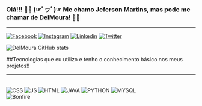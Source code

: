 ### Olá!!! 👋👋 (☞ﾟヮﾟ)☞ Me chamo Jeferson Martins, mas pode me chamar de DelMoura! 👋👋
<hr>

[![Facebook](https://img.shields.io/badge/Facebook-1877F2?style=for-the-badge&logo=facebook&logoColor=white)](https://www.facebook.com/jeferDeMoura/)
[![Instagram](https://img.shields.io/badge/Instagram-E4405F?style=for-the-badge&logo=instagram&logoColor=white)](https://www.instagram.com/jefer.delmoura/)
[![Linkedin](https://img.shields.io/badge/LinkedIn-0077B5?style=for-the-badge&logo=linkedin&logoColor=white)](https://www.linkedin.com/in/jeferson-martins-436b861b9/)
[![Twitter](https://img.shields.io/badge/Twitter-1DA1F2?style=for-the-badge&logo=twitter&logoColor=white)](https://twitter.com/JDelmoura)


![DelMoura GitHub stats](https://github-readme-stats.vercel.app/api?username=DelMoura&show_icons=true&theme=onedark)

##Tecnologias que eu utilizo e tenho o conhecimento básico nos meus projetos!!
<hr>

<div style="display: inline_block"><br/>
  <img align="center" alt="CSS" src="https://img.shields.io/badge/CSS-239120?&style=for-the-badge&logo=css3&logoColor=white"/>
  <img align="center" alt="JS" src="https://img.shields.io/badge/JavaScript-F7DF1E?style=for-the-badge&logo=javascript&logoColor=black"/>
  <img align="center" alt="HTML" src="https://img.shields.io/badge/HTML-239120?style=for-the-badge&logo=html5&logoColor=white"/>
  <img align="center" alt="JAVA" src="https://img.shields.io/badge/Java-ED8B00?style=for-the-badge&logo=java&logoColor=white"/>
  <img align="center" alt="PYTHON" src="https://img.shields.io/badge/Python-14354C?style=for-the-badge&logo=python&logoColor=white"/>
  <img align="center" alt="MYSQL" src="https://img.shields.io/badge/MySQL-00000F?style=for-the-badge&logo=mysql&logoColor=white"/>

</div>

  
  <img alt="Bonfire" src="https://img.shields.io/badge/MySQL-00000F?style=for-the-badge&logo=mysql&logoColor=white"/>



